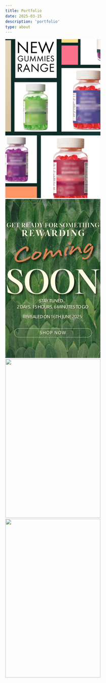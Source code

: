 ```yaml
---
title: Portfolio
date: 2025-03-15
description: 'portfolio'
type: about
---
```


<div class="gallery">
  <a target="_blank" href="https://github.com/dave-pereira/dave-pereira.github.io/blob/main/content/portfolio/P1_1.jpeg">
    <img src="https://github.com/dave-pereira/dave-pereira.github.io/blob/main/content/portfolio/P1_1.jpeg" alt="" width="300" height="500">
  </a>
</div>

<div class="gallery">
  <a target="_blank" href="https://github.com/dave-pereira/dave-pereira.github.io/blob/main/content/portfolio/P2_2.jpeg">
    <img src="https://github.com/dave-pereira/dave-pereira.github.io/blob/main/content/portfolio/P2_2.jpeg" alt="" width="300" height="500">
  </a>
</div>

<div class="gallery">
  <a target="_blank" href="img_lights.jpg">
    <img src="img_lights.jpg" alt="" width="300" height="500">
  </a>
</div>

<div class="gallery">
  <a target="_blank" href="img_mountains.jpg">
    <img src="img_mountains.jpg" alt="" width="300" height="500">
  </a>
</div>

</body>
</html>



                                
                                

